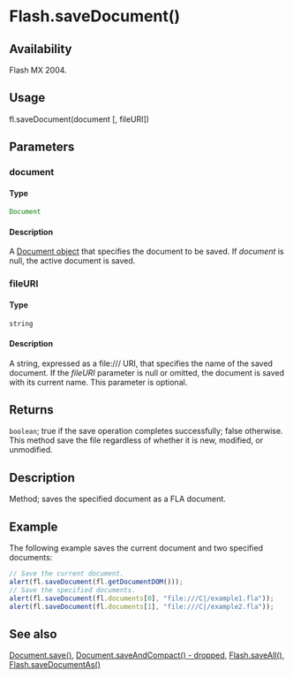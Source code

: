 # Flash.saveDocument()

## Availability

Flash MX 2004.

## Usage

fl.saveDocument(document \[, fileURI\])

## Parameters

### **document**

#### Type

```typescript
Document
```

#### Description

A [Document object](../Document_object/Document_summary.md) that specifies the document to be saved. If *document* is null, the active document is saved.

### **fileURI**

#### Type

```typescript
string
```

#### Description

A string, expressed as a file:/// URI, that specifies the name of the saved document. If the *fileURI* parameter is null or omitted, the document is saved with its current name. This parameter is optional.

## Returns

`boolean`; true if the save operation completes successfully; false otherwise. This method save the file regardless of whether it is new, modified, or unmodified.

## Description

Method; saves the specified document as a FLA document.

## Example

The following example saves the current document and two specified documents:

```javascript
// Save the current document.
alert(fl.saveDocument(fl.getDocumentDOM()));
// Save the specified documents.
alert(fl.saveDocument(fl.documents[0], "file:///C|/example1.fla"));
alert(fl.saveDocument(fl.documents[1], "file:///C|/example2.fla"));
```

## See also

[Document.save()](../Document_object/Document370.md), [Document.saveAndCompact() - dropped](../Document_object/Document380.md), [Flash.saveAll()](../Flash_object/Flash63.md), [Flash.saveDocumentAs()](../Flash_object/Flash65.md)
